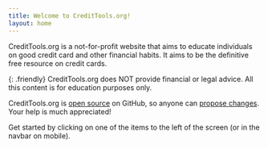 ```yaml
---
title: Welcome to CreditTools.org!
layout: home
---
```


CreditTools.org is a not-for-profit website that aims to educate individuals on good credit card and other financial habits. It aims to be the definitive free resource on credit cards.

{: .friendly}
CreditTools.org does NOT provide financial or legal advice. All this content is for education purposes only.

CreditTools.org is [open source](https://github.com/CreditTools/CreditTools.org) on GitHub, so anyone can [propose changes](https://github.com/CreditTools/CreditTools.org). Your help is much appreciated!

Get started by clicking on one of the items to the left of the screen (or in the navbar on mobile).
